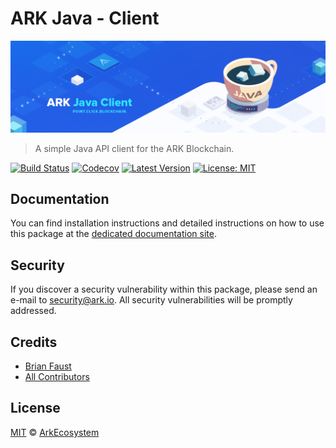 # ARK Java - Client

<p align="center">
    <img src="https://github.com/ArkEcosystem/java-client/blob/master/banner.png" />
</p>

> A simple Java API client for the ARK Blockchain.

[![Build Status](https://badgen.now.sh/travis/ArkEcosystem/java-client)](https://badgen.now.sh/travis/ArkEcosystem/java-client)
[![Codecov](https://badgen.now.sh/codecov/c/github/arkecosystem/java-client)](https://codecov.io/gh/arkecosystem/java-client)
[![Latest Version](https://badgen.now.sh/github/release/ArkEcosystem/java-client)](https://github.com/ArkEcosystem/java-client/releases)
[![License: MIT](https://badgen.now.sh/badge/license/MIT/green)](https://opensource.org/licenses/MIT)

## Documentation

You can find installation instructions and detailed instructions on how to use this package at the [dedicated documentation site](https://docs.ark.io/developers/sdk/clients/java.html).

## Security

If you discover a security vulnerability within this package, please send an e-mail to security@ark.io. All security vulnerabilities will be promptly addressed.

## Credits

- [Brian Faust](https://github.com/faustbrian)
- [All Contributors](../../../../contributors)

## License

[MIT](LICENSE) © [ArkEcosystem](https://ark.io)

